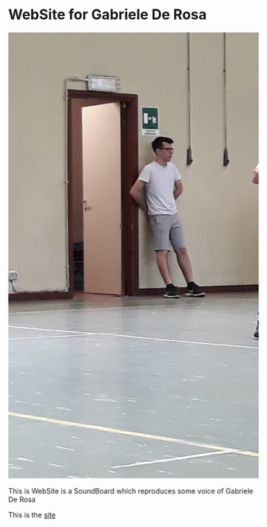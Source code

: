 <h1>WebSite for Gabriele De Rosa</h1>
<img src="./img/derosa.jpeg"></img>
<p>This is WebSite is a SoundBoard which reproduces some voice of Gabriele De Rosa</p>
<p>This is the <a href="https://xdomeh.github.io/derosa.github.io/" target="_blank">site</a></p>
